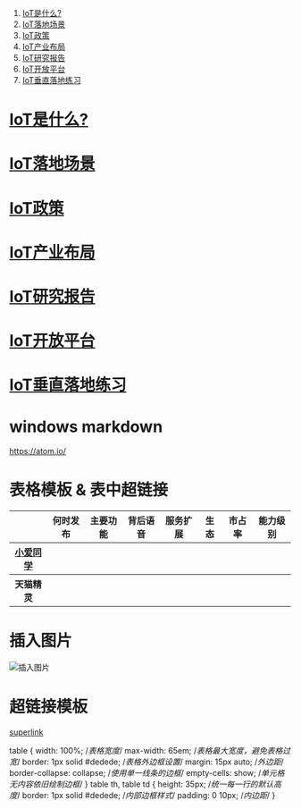 1. <a href="#tag-IoT是什么?">IoT是什么?</a> 
1. <a href="#tag-IoT落地场景">IoT落地场景</a>
1. <a href="#tag-IoT政策">IoT政策</a>
1. <a href="#tag-IoT产业布局">IoT产业布局</a>
1. <a href="#tag-IoT研究报告">IoT研究报告</a>
1. <a href="#tag-IoT开放平台">IoT开放平台</a>
1. <a href="#tag-IoT垂直落地练习">IoT垂直落地练习</a>

# <a id="tag-IoT是什么?" href="#tag-IoT是什么?">IoT是什么?</a>
# <a id="tag-IoT落地场景" href="#tag-IoT落地场景">IoT落地场景</a>
# <a id="tag-IoT政策" href="#tag-IoT政策">IoT政策</a>
# <a id="tag-IoT产业布局" href="#tag-IoT产业布局">IoT产业布局</a>
# <a id="tag-IoT研究报告" href="#tag-IoT研究报告">IoT研究报告</a>
# <a id="tag-IoT开放平台" href="#tag-IoT开放平台">IoT开放平台</a>
# <a id="tag-IoT垂直落地练习" href="#tag-IoT垂直落地练习">IoT垂直落地练习</a>


# windows markdown 
https://atom.io/

# 表格模板 & 表中超链接
<table>
    <tr>
        <th></th>
        <th>何时发布</th> <!注释>
        <th>主要功能</th> 
        <th>背后语音</th>
        <th>服务扩展</th>
        <th>生态</th>
        <th>市占率</th>
        <th>能力级别</th>
    </tr>
    <tr>
        <th><a href = "https://baike.baidu.com/item/%E5%B0%8F%E7%88%B1%E5%90%8C%E5%AD%A6/22047751?fr=aladdin">小爱同学</a> </th>
        <th></th> <!何时发布>
        <th></th> <!主要功能>
        <th></th> <!背后语音>
        <th></th> <!服务扩展>
        <th></th> <!生态>
        <th></th> <!市占率>
        <th></th> <!能力级别>
    </tr>    
    <tr>
        <th>天猫精灵</th>
        <th></th> <!何时发布>
        <th></th> <!主要功能>
        <th></th> <!背后语音>
        <th></th> <!服务扩展>
        <th></th> <!生态>
        <th></th> <!市占率>
        <th></th> <!能力级别>
    </tr>  
</table>

# 插入图片
![插入图片]()<br>

# 超链接模板
[superlink]()<br>

table {
    width: 100%; /*表格宽度*/
    max-width: 65em; /*表格最大宽度，避免表格过宽*/
    border: 1px solid #dedede; /*表格外边框设置*/
    margin: 15px auto; /*外边距*/
    border-collapse: collapse; /*使用单一线条的边框*/
    empty-cells: show; /*单元格无内容依旧绘制边框*/
}
table th,
table td {
  height: 35px; /*统一每一行的默认高度*/
  border: 1px solid #dedede; /*内部边框样式*/
  padding: 0 10px; /*内边距*/
}
